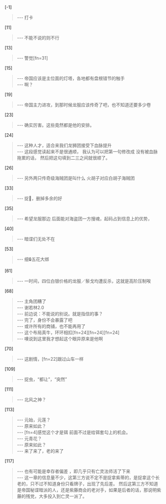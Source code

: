 
[-1] 
>--- 打卡<br>

[11] 
>--- 不能不说的则不行<br>

[13] 
>--- 警觉[fn=31]<br>

[15] 
>--- 帝国应该是主位面的灯塔，各地都有盘根错节的触手<br>
>--- 啊？<br>

[19] 
>--- 帝国主力进攻，到那时候龙服应该传奇了吧，也不知道还要多少卷<br>

[23] 
>--- 确实厉害。这些竟然都是他的安排。<br>

[24] 
>--- 这种人才，适合来我们龙狮团接受下血脉提升<br>
>--- 这段感觉读起来不是很通顺，
我认为可以把第一句修改成
没有被血脉拖累的话，
然后把这句填到二三之间就很顺了。<br>

[26] 
>--- 另外两只传奇级海贼团是叫什么   火胡子对应白胡子海贼团<br>

[33] 
>--- 捉🐛，删掉多余的好<br>

[35] 
>--- 希望龙服那边
后面能对海盗团一方搜魂，起码占到信息上的优势，<br>

[40] 
>--- 暗谍们无处不在<br>

[53] 
>--- 细🔒五花大绑<br>

[61] 
>--- 一时间，四位白银价格的龙服／鬃戈均遭反杀，这就是高阶压制唉<br>

[68] 
>--- 主角团糟了<br>
>--- 谢若林2.0<br>
>--- 前边说：不能说的别说。就是指信的事？<br>
>--- 完了，身份不会暴露了吧<br>
>--- 或许所有的商铺，也不能再用了<br>
>--- 这个布局真牛，环环相扣[fn=24][fn=24][fn=24]<br>
>--- 噢说到这里我才想起这个眼异原来是他啊<br>

[70] 
>--- 这剧情，[fn=22]跟过山车一样<br>

[109] 
>--- 捉虫，“都让”，“突然”<br>

[111] 
>--- 北风之神？<br>

[113] 
>--- 元始，元莲？<br>
>--- 原来如此？<br>
>--- [fn=4]感觉这个才是铒
前面不过是给铒套勾上的机会。<br>
>--- 元青花？<br>
>--- 原来如此？<br>
>--- 来了来了，老的来了<br>

[117] 
>--- 也有可能是幸存者偏差 ，即几乎只有亡灵法师活了下来<br>
>--- 这一章的信息量不少，这第三方说不定不是捉拿紫蒂的，是捉拿这个长老的，只不过不知道身份只看牌子，出现了先后差。
然后这第三方不知道是帝国秘谍暗派的人，还是紫藤商会的老对手，如果是后者的话，那说明紫藤的残党，大多投入到亡灵一派了。<br>
